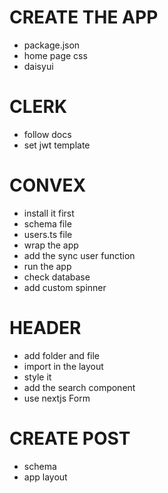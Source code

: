 
# CREATE THE APP
- package.json
- home page css
- daisyui

# CLERK
- follow docs
- set jwt template

# CONVEX
- install it first
- schema file
- users.ts file
- wrap the app
- add the sync user function
- run the app
- check database
- add custom spinner

# HEADER
- add folder and file
- import in the layout
- style it
- add the search component
- use nextjs Form


# CREATE POST
- schema
- app layout


